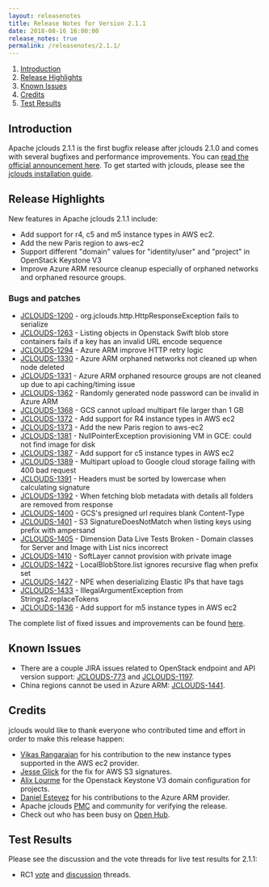 ```yaml
---
layout: releasenotes
title: Release Notes for Version 2.1.1
date: 2018-08-16 16:00:00
release_notes: true
permalink: /releasenotes/2.1.1/
---
```


1. [Introduction](#intro)
1. [Release Highlights](#highlights)
1. [Known Issues](#knownissues)
1. [Credits](#credits)
1. [Test Results](#test)

## <a id="intro"></a>Introduction

Apache jclouds 2.1.1 is the first bugfix release after jclouds 2.1.0 and comes with several bugfixes and performance improvements. 
You can [read the official announcement here](https://s.apache.org/jclouds211). To get started with jclouds, please see the [jclouds installation guide](/start/install/).

## <a id="highlights"></a>Release Highlights

New features in Apache jclouds 2.1.1 include:

* Add support for r4, c5 and m5 instance types in AWS ec2.
* Add the new Paris region to aws-ec2
* Support different "domain" values for "identity/user" and "project" in OpenStack Keystone V3
* Improve Azure ARM resource cleanup especially of orphaned networks and orphaned resource groups.

### Bugs and patches

* [JCLOUDS-1200](https://issues.apache.org/jira/browse/JCLOUDS-1200) - org.jclouds.http.HttpResponseException fails to serialize
* [JCLOUDS-1263](https://issues.apache.org/jira/browse/JCLOUDS-1263) - Listing objects in Openstack Swift blob store containers fails if a key has an invalid URL encode sequence
* [JCLOUDS-1294](https://issues.apache.org/jira/browse/JCLOUDS-1294) - Azure ARM improve HTTP retry logic
* [JCLOUDS-1330](https://issues.apache.org/jira/browse/JCLOUDS-1330) - Azure ARM orphaned networks not cleaned up when node deleted
* [JCLOUDS-1331](https://issues.apache.org/jira/browse/JCLOUDS-1331) - Azure ARM orphaned resource groups are not cleaned up due to api caching/timing issue
* [JCLOUDS-1362](https://issues.apache.org/jira/browse/JCLOUDS-1362) - Randomly generated node password can be invalid in Azure ARM
* [JCLOUDS-1368](https://issues.apache.org/jira/browse/JCLOUDS-1368) - GCS cannot upload multipart file larger than 1 GB
* [JCLOUDS-1372](https://issues.apache.org/jira/browse/JCLOUDS-1372) - Add support for R4 instance types in AWS ec2
* [JCLOUDS-1373](https://issues.apache.org/jira/browse/JCLOUDS-1373) - Add the new Paris region to aws-ec2
* [JCLOUDS-1381](https://issues.apache.org/jira/browse/JCLOUDS-1381) - NullPointerException provisioning VM in GCE: could not find image for disk
* [JCLOUDS-1387](https://issues.apache.org/jira/browse/JCLOUDS-1387) - Add support for c5 instance types in AWS ec2
* [JCLOUDS-1389](https://issues.apache.org/jira/browse/JCLOUDS-1389) - Multipart upload to Google cloud storage failing with 400 bad request
* [JCLOUDS-1391](https://issues.apache.org/jira/browse/JCLOUDS-1391) - Headers must be sorted by lowercase when calculating signature
* [JCLOUDS-1392](https://issues.apache.org/jira/browse/JCLOUDS-1392) - When fetching blob metadata with details all folders are removed from response
* [JCLOUDS-1400](https://issues.apache.org/jira/browse/JCLOUDS-1400) - GCS's presigned url requires blank Content-Type
* [JCLOUDS-1401](https://issues.apache.org/jira/browse/JCLOUDS-1401) - S3 SignatureDoesNotMatch when listing keys using prefix with ampersand
* [JCLOUDS-1405](https://issues.apache.org/jira/browse/JCLOUDS-1405) - Dimension Data Live Tests Broken - Domain classes for Server and Image with List nics incorrect
* [JCLOUDS-1410](https://issues.apache.org/jira/browse/JCLOUDS-1410) - SoftLayer cannot provision with private image
* [JCLOUDS-1422](https://issues.apache.org/jira/browse/JCLOUDS-1422) - LocalBlobStore.list ignores recursive flag when prefix set
* [JCLOUDS-1427](https://issues.apache.org/jira/browse/JCLOUDS-1427) - NPE when deserializing Elastic IPs that have tags
* [JCLOUDS-1433](https://issues.apache.org/jira/browse/JCLOUDS-1433) - IllegalArgumentException from Strings2.replaceTokens
* [JCLOUDS-1436](https://issues.apache.org/jira/browse/JCLOUDS-1436) - Add support for m5 instance types in AWS ec2

The complete list of fixed issues and improvements can be found [here](https://issues.apache.org/jira/secure/ReleaseNote.jspa?projectId=12314430&version=12342884).

## <a id="knownissues"></a> Known Issues

* There are a couple JIRA issues related to OpenStack endpoint and API version support: [JCLOUDS-773](https://issues.apache.org/jira/browse/JCLOUDS-773) and [JCLOUDS-1197](https://issues.apache.org/jira/browse/JCLOUDS-1197).
* China regions cannot be used in Azure ARM: [JCLOUDS-1441](https://issues.apache.org/jira/browse/JCLOUDS-1441).

## <a id="credits"></a>Credits

jclouds would like to thank everyone who contributed time and effort in order to make this release happen:

* [Vikas Rangarajan](https://github.com/VRanga000) for his contribution to the new instance types supported in the AWS ec2 provider.
* [Jesse Glick](https://github.com/jglick) for the fix for AWS S3 signatures.
* [Alix Lourme](https://github.com/axel3rd) for the Openstack Keystone V3 domain configuration for projects.
* [Daniel Estevez](https://github.com/danielestevez) for his contributions to the Azure ARM provider.
* Apache jclouds [PMC](http://people.apache.org/committers-by-project.html#jclouds-pmc) and community for verifying the release.
* Check out who has been busy on [Open Hub](https://www.openhub.net/p/jclouds/contributors?query=&sort=latest_commit).

## <a id="test"></a>Test Results

Please see the discussion and the vote threads for live test results for 2.1.1:

* RC1 [vote](https://s.apache.org/jclouds211rc1vote) and [discussion](https://s.apache.org/jclouds211rc1discuss) threads.
